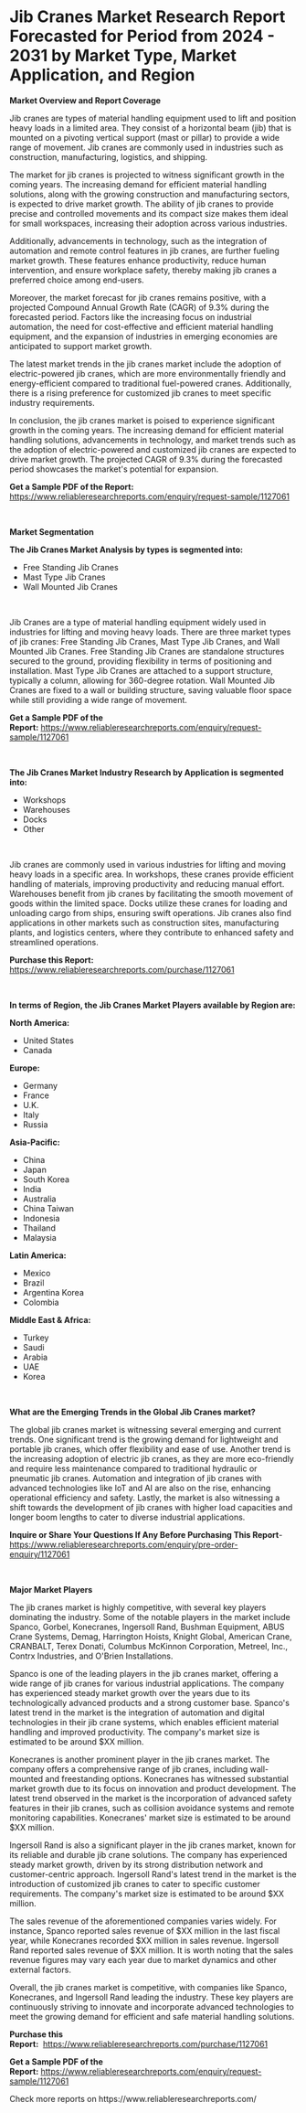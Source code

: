 <p><h1>Jib Cranes Market Research Report Forecasted for Period from 2024 -  2031 by Market Type, Market Application, and Region</h1></p><p><strong>Market Overview and Report Coverage</strong></p>
<p><p>Jib cranes are types of material handling equipment used to lift and position heavy loads in a limited area. They consist of a horizontal beam (jib) that is mounted on a pivoting vertical support (mast or pillar) to provide a wide range of movement. Jib cranes are commonly used in industries such as construction, manufacturing, logistics, and shipping.</p><p>The market for jib cranes is projected to witness significant growth in the coming years. The increasing demand for efficient material handling solutions, along with the growing construction and manufacturing sectors, is expected to drive market growth. The ability of jib cranes to provide precise and controlled movements and its compact size makes them ideal for small workspaces, increasing their adoption across various industries.</p><p>Additionally, advancements in technology, such as the integration of automation and remote control features in jib cranes, are further fueling market growth. These features enhance productivity, reduce human intervention, and ensure workplace safety, thereby making jib cranes a preferred choice among end-users.</p><p>Moreover, the market forecast for jib cranes remains positive, with a projected Compound Annual Growth Rate (CAGR) of 9.3% during the forecasted period. Factors like the increasing focus on industrial automation, the need for cost-effective and efficient material handling equipment, and the expansion of industries in emerging economies are anticipated to support market growth.</p><p>The latest market trends in the jib cranes market include the adoption of electric-powered jib cranes, which are more environmentally friendly and energy-efficient compared to traditional fuel-powered cranes. Additionally, there is a rising preference for customized jib cranes to meet specific industry requirements.</p><p>In conclusion, the jib cranes market is poised to experience significant growth in the coming years. The increasing demand for efficient material handling solutions, advancements in technology, and market trends such as the adoption of electric-powered and customized jib cranes are expected to drive market growth. The projected CAGR of 9.3% during the forecasted period showcases the market's potential for expansion.</p></p>
<p><strong>Get a Sample PDF of the Report:</strong> <a href="https://www.reliableresearchreports.com/enquiry/request-sample/1127061">https://www.reliableresearchreports.com/enquiry/request-sample/1127061</a></p>
<p>&nbsp;</p>
<p><strong>Market Segmentation</strong></p>
<p><strong>The Jib Cranes Market Analysis by types is segmented into:</strong></p>
<p><ul><li>Free Standing Jib Cranes</li><li>Mast Type Jib Cranes</li><li>Wall Mounted Jib Cranes</li></ul></p>
<p>&nbsp;</p>
<p><p>Jib Cranes are a type of material handling equipment widely used in industries for lifting and moving heavy loads. There are three market types of jib cranes: Free Standing Jib Cranes, Mast Type Jib Cranes, and Wall Mounted Jib Cranes. Free Standing Jib Cranes are standalone structures secured to the ground, providing flexibility in terms of positioning and installation. Mast Type Jib Cranes are attached to a support structure, typically a column, allowing for 360-degree rotation. Wall Mounted Jib Cranes are fixed to a wall or building structure, saving valuable floor space while still providing a wide range of movement.</p></p>
<p><strong>Get a Sample PDF of the Report:</strong>&nbsp;<a href="https://www.reliableresearchreports.com/enquiry/request-sample/1127061">https://www.reliableresearchreports.com/enquiry/request-sample/1127061</a></p>
<p>&nbsp;</p>
<p><strong>The Jib Cranes Market Industry Research by Application is segmented into:</strong></p>
<p><ul><li>Workshops</li><li>Warehouses</li><li>Docks</li><li>Other</li></ul></p>
<p>&nbsp;</p>
<p><p>Jib cranes are commonly used in various industries for lifting and moving heavy loads in a specific area. In workshops, these cranes provide efficient handling of materials, improving productivity and reducing manual effort. Warehouses benefit from jib cranes by facilitating the smooth movement of goods within the limited space. Docks utilize these cranes for loading and unloading cargo from ships, ensuring swift operations. Jib cranes also find applications in other markets such as construction sites, manufacturing plants, and logistics centers, where they contribute to enhanced safety and streamlined operations.</p></p>
<p><strong>Purchase this Report:</strong>&nbsp; <a href="https://www.reliableresearchreports.com/purchase/1127061">https://www.reliableresearchreports.com/purchase/1127061</a></p>
<p>&nbsp;</p>
<p><strong>In terms of Region, the Jib Cranes Market Players available by Region are:</strong></p>
<p>
    <p> <strong> North America: </strong>
        <ul>
            <li>United States</li>
            <li>Canada</li>
        </ul>
        </p> 
    <p> <strong> Europe: </strong>
        <ul>
            <li>Germany</li>
            <li>France</li>
            <li>U.K.</li>
            <li>Italy</li>
            <li>Russia</li>
        </ul>
        </p> 
    <p> <strong> Asia-Pacific: </strong>
        <ul>
            <li>China</li>
            <li>Japan</li>
            <li>South Korea</li>
            <li>India</li>
            <li>Australia</li>
            <li>China Taiwan</li>
            <li>Indonesia</li>
            <li>Thailand</li>
            <li>Malaysia</li>
        </ul>
        </p> 
    <p> <strong> Latin America: </strong>
        <ul>
            <li>Mexico</li>
            <li>Brazil</li>
            <li>Argentina Korea</li>
            <li>Colombia</li>
        </ul>
        </p> 
    <p> <strong> Middle East & Africa: </strong>
        <ul>
            <li>Turkey</li>
            <li>Saudi</li>
            <li>Arabia</li>
            <li>UAE</li>
            <li>Korea</li>
        </ul>
    </p>
    </p>
<p>&nbsp;</p>
<p><strong>What are the Emerging Trends in the Global Jib Cranes market?</strong></p>
<p><p>The global jib cranes market is witnessing several emerging and current trends. One significant trend is the growing demand for lightweight and portable jib cranes, which offer flexibility and ease of use. Another trend is the increasing adoption of electric jib cranes, as they are more eco-friendly and require less maintenance compared to traditional hydraulic or pneumatic jib cranes. Automation and integration of jib cranes with advanced technologies like IoT and AI are also on the rise, enhancing operational efficiency and safety. Lastly, the market is also witnessing a shift towards the development of jib cranes with higher load capacities and longer boom lengths to cater to diverse industrial applications.</p></p>
<p><strong>Inquire or Share Your Questions If Any Before Purchasing This Report</strong>- <a href="https://www.reliableresearchreports.com/enquiry/pre-order-enquiry/1127061">https://www.reliableresearchreports.com/enquiry/pre-order-enquiry/1127061</a></p>
<p>&nbsp;</p>
<p><strong>Major Market Players</strong></p>
<p><p>The jib cranes market is highly competitive, with several key players dominating the industry. Some of the notable players in the market include Spanco, Gorbel, Konecranes, Ingersoll Rand, Bushman Equipment, ABUS Crane Systems, Demag, Harrington Hoists, Knight Global, American Crane, CRANBALT, Terex Donati, Columbus McKinnon Corporation, Metreel, Inc., Contrx Industries, and O'Brien Installations.</p><p>Spanco is one of the leading players in the jib cranes market, offering a wide range of jib cranes for various industrial applications. The company has experienced steady market growth over the years due to its technologically advanced products and a strong customer base. Spanco's latest trend in the market is the integration of automation and digital technologies in their jib crane systems, which enables efficient material handling and improved productivity. The company's market size is estimated to be around $XX million.</p><p>Konecranes is another prominent player in the jib cranes market. The company offers a comprehensive range of jib cranes, including wall-mounted and freestanding options. Konecranes has witnessed substantial market growth due to its focus on innovation and product development. The latest trend observed in the market is the incorporation of advanced safety features in their jib cranes, such as collision avoidance systems and remote monitoring capabilities. Konecranes' market size is estimated to be around $XX million.</p><p>Ingersoll Rand is also a significant player in the jib cranes market, known for its reliable and durable jib crane solutions. The company has experienced steady market growth, driven by its strong distribution network and customer-centric approach. Ingersoll Rand's latest trend in the market is the introduction of customized jib cranes to cater to specific customer requirements. The company's market size is estimated to be around $XX million.</p><p>The sales revenue of the aforementioned companies varies widely. For instance, Spanco reported sales revenue of $XX million in the last fiscal year, while Konecranes recorded $XX million in sales revenue. Ingersoll Rand reported sales revenue of $XX million. It is worth noting that the sales revenue figures may vary each year due to market dynamics and other external factors.</p><p>Overall, the jib cranes market is competitive, with companies like Spanco, Konecranes, and Ingersoll Rand leading the industry. These key players are continuously striving to innovate and incorporate advanced technologies to meet the growing demand for efficient and safe material handling solutions.</p></p>
<p><strong>Purchase this Report:</strong>&nbsp;&nbsp;<a href="https://www.reliableresearchreports.com/purchase/1127061">https://www.reliableresearchreports.com/purchase/1127061</a></p>
<p></p>
<p><strong>Get a Sample PDF of the Report:</strong>&nbsp;<a href="https://www.reliableresearchreports.com/enquiry/request-sample/1127061">https://www.reliableresearchreports.com/enquiry/request-sample/1127061</a></p>
<p>Check more reports on https://www.reliableresearchreports.com/</p>